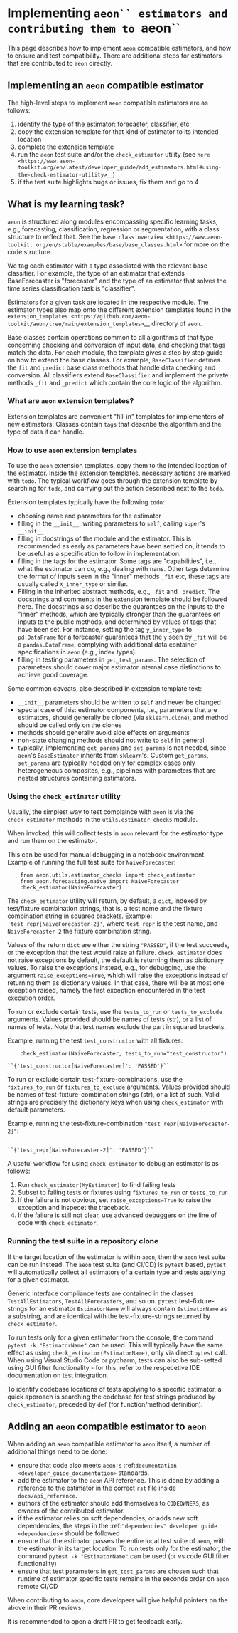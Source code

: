 # Implementing `aeon`` estimators and contributing them to `aeon``

This page describes how to implement ``aeon`` compatible estimators, and how to ensure and test compatibility.
There are additional steps for estimators that are contributed to ``aeon`` directly.

## Implementing an ``aeon`` compatible estimator

The high-level steps to implement ``aeon`` compatible estimators are as follows:

1.  identify the type of the estimator: forecaster, classifier, etc
2.  copy the extension template for that kind of estimator to its intended location
3.  complete the extension template
4.  run the ``aeon`` test suite and/or the ``check_estimator`` utility (see `here <https://www.aeon-toolkit.org/en/latest/developer_guide/add_estimators.html#using-the-check-estimator-utility>`__)
5.  if the test suite highlights bugs or issues, fix them and go to 4


## What is my learning task?

``aeon`` is structured along modules encompassing specific learning tasks,
e.g., forecasting, classification, regression or segmentation, with a class structure
to reflect that. See the `base class overview <https://www.aeon-toolkit.
org/en/stable/examples/base/base_classes.html>` for more on the code structure.

We tag each estimator with a type associated with the relevant base classifier. For
example, the type of an estimator that extends BaseForecaster is "forecaster" and the
type of an estimator that solves the time series classification task is "classifier".

Estimators for a given task are located in the respective module.
The estimator types also map onto the different extension templates found in
the `extension_templates <https://github.com/aeon-toolkit/aeon/tree/main/extension_templates>`__
directory of ``aeon``.

Base classes contain operations common to all algorithms of that type concerning
checking and conversion of input data, and checking that tags match the data.
For each module, the template gives a step by step guide on how to extend the
base classes. For example, ``BaseClassifier`` defines the ``fit`` and
``predict`` base class methods that handle data checking and conversion.
All classifiers extend ``BaseClassifier`` and implement the private methods ``_fit``
and ``_predict`` which contain the core logic of the algorithm.

### What are ``aeon`` extension templates?

Extension templates are convenient "fill-in" templates for implementers of new estimators.
Classes contain ``tags`` that describe the algorithm and the type of data it can handle.

### How to use ``aeon`` extension templates

To use the ``aeon`` extension templates, copy them to the intended location of the estimator.
Inside the extension templates, necessary actions are marked with ``todo``.
The typical workflow goes through the extension template by searching for ``todo``, and carrying out
the action described next to the ``todo``.

Extension templates typically have the following ``todo``:

*   choosing name and parameters for the estimator
*   filling in the ``__init__``: writing parameters to ``self``, calling ``super``'s ``__init__``
*   filling in docstrings of the module and the estimator. This is recommended as early as parameters have been settled on,
    it tends to be useful as a specification to follow in implementation.
*   filling in the tags for the estimator. Some tags are "capabilities", i.e., what the estimator can do, e.g., dealing with nans.
    Other tags determine the format of inputs seen in the "inner" methods ``_fit``
    etc, these tags are usually called ``X_inner_type`` or similar.
*   Filling in the inherited abstract methods, e.g., ``_fit`` and ``_predict``. The
    docstrings and  comments in the extension template should be followed here.
    The docstrings also describe the guarantees on the inputs to the "inner" methods, which are typically stronger than the guarantees on
    inputs to the public methods, and determined by values of tags that have been set.
    For instance, setting the tag ``y_inner_type`` to ``pd.DataFrame`` for a forecaster guarantees that the ``y`` seen by ``_fit`` will be
    a ``pandas.DataFrame``, complying with additional data container specifications in ``aeon`` (e.g., index types).
*   filling in testing parameters in ``get_test_params``. The selection of parameters should cover major estimator internal case distinctions
    to achieve good coverage.

Some common caveats, also described in extension template text:

*   ``__init__`` parameters should be written to ``self`` and never be changed
*   special case of this: estimator components, i.e., parameters that are estimators, should generally be
    cloned (via ``sklearn.clone``), and method should be called only on the clones
*   methods should generally avoid side effects on arguments
*   non-state changing methods should not write to ``self`` in general
*   typically, implementing ``get_params`` and ``set_params`` is not needed, since ``aeon``'s ``BaseEstimator`` inherits from ``sklearn``'s.
    Custom ``get_params``, ``set_params`` are typically needed only for complex cases only heterogeneous composites, e.g., pipelines with
    parameters that are nested structures containing estimators.


### Using the ``check_estimator`` utility

Usually, the simplest way to test complaince with ``aeon`` is via the
``check_estimator`` methods in the ``utils.estimator_checks`` module.

When invoked, this will collect tests in ``aeon`` relevant for the estimator type and
run them on the estimator.

This can be used for manual debugging in a notebook environment.
Example of running the full test suite for ``NaiveForecaster``:

```{code-block} powershell
    from aeon.utils.estimator_checks import check_estimator
    from aeon.forecasting.naive import NaiveForecaster
    check_estimator(NaiveForecaster)
```

The ``check_estimator`` utility will return, by default, a ``dict``, indexed by test/fixture combination strings,
that is, a test name and the fixture combination string in squared brackets.
Example: ``'test_repr[NaiveForecaster-2]'``, where ``test_repr`` is the test name, and ``NaiveForecaster-2`` the fixture combination string.

Values of the return ``dict`` are either the string ``"PASSED"``, if the test succeeds, or the exception that the test would raise at failure.
``check_estimator`` does not raise exceptions by default, the default is returning them as dictionary values.
To raise the exceptions instead, e.g., for debugging, use the argument ``raise_exceptions=True``,
which will raise the exceptions instead of returning them as dictionary values.
In that case, there will be at most one exception raised, namely the first exception encountered in the test execution order.

To run or exclude certain tests, use the ``tests_to_run`` or ``tests_to_exclude`` arguments.
Values provided should be names of tests (str), or a list of names of tests.
Note that test names exclude the part in squared brackets.

Example, running the test ``test_constructor`` with all fixtures:

```{code-block} powershell
    check_estimator(NaiveForecaster, tests_to_run="test_constructor")

``{'test_constructor[NaiveForecaster]': 'PASSED'}``
```

To run or exclude certain test-fixture-combinations, use the ``fixtures_to_run`` or ``fixtures_to_exclude`` arguments.
Values provided should be names of test-fixture-combination strings (str), or a list of such.
Valid strings are precisely the dictionary keys when using ``check_estimator`` with default parameters.

Example, running the test-fixture-combination ``"test_repr[NaiveForecaster-2]"``:
```{code-block} powershell   check_estimator(NaiveForecaster, fixtures_to_run="test_repr[NaiveForecaster-2]")

``{'test_repr[NaiveForecaster-2]': 'PASSED'}``
```

A useful workflow for using ``check_estimator`` to debug an estimator is as follows:

1. Run ``check_estimator(MyEstimator)`` to find failing tests
2. Subset to failing tests or fixtures using ``fixtures_to_run`` or ``tests_to_run``
3. If the failure is not obvious, set ``raise_exceptions=True`` to raise the exception and inspecet the traceback.
4. If the failure is still not clear, use advanced debuggers on the line of code with ``check_estimator``.

### Running the test suite in a repository clone

If the target location of the estimator is within ``aeon``, then the ``aeon`` test
suite can be run instead. The ``aeon`` test suite (and CI/CD) is ``pytest`` based, ``pytest`` will automatically
collect all estimators of a certain type and tests applying for a given estimator.

Generic interface compliance tests are contained in the classes ``TestAllEstimators``,
``TestAllForecasters``, and so on.
``pytest`` test-fixture-strings for an estimator ``EstimatorName`` will always contain ``EstimatorName`` as a substring,
and are identical with the test-fixture-strings returned by ``check_estimator``.

To run tests only for a given estimator from the console, the command ``pytest -k "EstimatorName"`` can be used.
This will typically have the same effect as using ``check_estimator(EstimatorName)``, only via direct ``pytest`` call.
When using Visual Studio Code or pycharm, tests can also be sub-setted using GUI filter
functionality - for this, refer to the respecetive IDE documentation on test integration.

To identify codebase locations of tests applying to a specific estimator,
a quick approach is searching the codebase for test strings produced by ``check_estimator``, preceded by ``def`` (for function/method definition).


## Adding an ``aeon`` compatible estimator to ``aeon``

When adding an ``aeon`` compatible estimator to ``aeon`` itself, a number of
additional things need to be done:

*   ensure that code also meets ``aeon's`` :ref:`documentation <developer_guide_documentation>` standards.
*   add the estimator to the ``aeon`` API reference. This is done by adding a reference to the estimator in the
    correct ``rst`` file inside ``docs/api_reference``.
*   authors of the estimator should add themselves to ``CODEOWNERS``, as owners of the contributed estimator.
*   if the estimator relies on soft dependencies, or adds new soft dependencies, the steps in the :ref:`"dependencies"
    developer guide <dependencies>` should be followed
*   ensure that the estimator passes the entire local test suite of ``aeon``, with the estimator in its target location.
    To run tests only for the estimator, the command ``pytest -k "EstimatorName"`` can be used (or vs code GUI filter functionality)
*   ensure that test parameters in ``get_test_params`` are chosen such that runtime of estimator specific tests remains in the seconds order
    on ``aeon`` remote CI/CD

When contributing to ``aeon``, core developers will give helpful pointers on the
above in their PR reviews.

It is recommended to open a draft PR to get feedback early.
